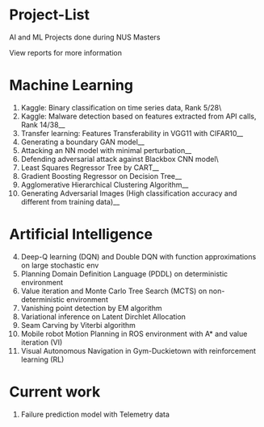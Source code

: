 # Project-List
AI and ML Projects done during NUS Masters

View reports for more information

# Machine Learning

1.	Kaggle: Binary classification on time series data, Rank 5/28\
2.	Kaggle: Malware detection based on features extracted from API calls, Rank 14/38__
3.	Transfer learning: Features Transferability in VGG11 with CIFAR10__
5.	Generating a boundary GAN model__
6.	Attacking an NN model with minimal perturbation__
7.	Defending adversarial attack against Blackbox CNN model\
13.	Least Squares Regressor Tree by CART__
14.	Gradient Boosting Regressor on Decision Tree__
15.	Agglomerative Hierarchical Clustering Algorithm__
16.	Generating Adversarial Images (High classification accuracy and different from training data)__

# Artificial Intelligence

4.	Deep-Q learning (DQN) and Double DQN with function approximations on large stochastic env
8.	Planning Domain Definition Language (PDDL) on deterministic environment
9.	Value iteration and Monte Carlo Tree Search (MCTS) on non-deterministic environment
10.	Vanishing point detection by EM algorithm
11.	Variational inference on Latent Dirchlet Allocation
12.	Seam Carving by Viterbi algorithm
17. Mobile robot Motion Planning in ROS environment with A* and value iteration (VI)
18. Visual Autonomous Navigation in Gym-Duckietown with reinforcement learning (RL)

# Current work
1. Failure prediction model with Telemetry data
